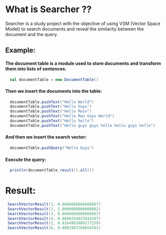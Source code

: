 <h1> What is Searcher ?? </h1>

Searcher is a study project with the objective of using VSM (Vector Space Model) to search documents and reveal the similarity between the document and the query.

## Example:

#### The document table is a module used to store documents and transform them into lists of sentences.
```scala
  val documentTable = new DocumentTable()
```
#### Then we insert the documents into the table:

```scala
  documentTable.pushText("Hello World")
  documentTable.pushText("Hello Guys")
  documentTable.pushText("Hello Main")
  documentTable.pushText("Hello Man Guys World")
  documentTable.pushText("Hello hello")
  documentTable.pushText("Hello guys guys hello hello guys hello")
```

#### And then we insert the search vector:
```scala
  documentTable.pushQuery("Hello Guys")
```

#### Execute the query:
```scala
  println(documentTable.result().all())
```

# Result:
```scala
 SearchVectorResult(1, 0.6666666666666667)
 SearchVectorResult(2, 1.0000000000000002)
 SearchVectorResult(3, 0.6666666666666667)
 SearchVectorResult(4, 0.8660254037844387)
 SearchVectorResult(5, 0.8164965809277259)
 SearchVectorResult(6, 0.8082903768654761)
```

